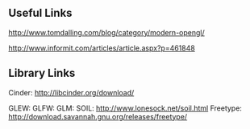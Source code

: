 ## Useful Links ## 

http://www.tomdalling.com/blog/category/modern-opengl/

http://www.informit.com/articles/article.aspx?p=461848

## Library Links ##

Cinder: http://libcinder.org/download/

GLEW: 
GLFW: 
GLM: 
SOIL: http://www.lonesock.net/soil.html
Freetype: http://download.savannah.gnu.org/releases/freetype/

